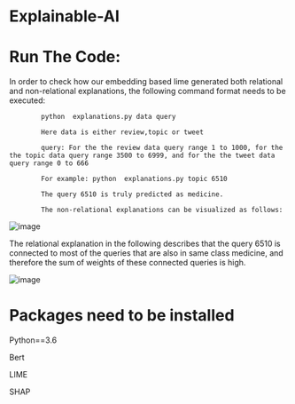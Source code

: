 # Explainable-AI

# Run The Code:

In order to check how our embedding based lime generated both relational and non-relational explanations, the following command format needs to be executed:


            python  explanations.py data query
            
            Here data is either review,topic or tweet
            
            query: For the the review data query range 1 to 1000, for the the topic data query range 3500 to 6999, and for the the tweet data query range 0 to 666
            
            For example: python  explanations.py topic 6510
            
            The query 6510 is truly predicted as medicine.
            
            The non-relational explanations can be visualized as follows:
            
  ![image](https://user-images.githubusercontent.com/25291998/139725737-5e344dc5-c93d-4c7a-9cfb-5897c7c491e1.png)


            
            
            
  The relational explanation in the following describes that the query 6510 is connected to most of the queries that are also in same class medicine, 
  and therefore the sum of weights of these connected queries is high.
  
  
  ![image](https://user-images.githubusercontent.com/25291998/139725905-9423d6c7-2f22-45b2-8b42-a70e5591c370.png)

            

            
            
# Packages need to be installed

Python==3.6

Bert

LIME

SHAP
